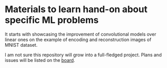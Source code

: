 # Materials to learn hand-on about specific ML problems 

It starts with showcasing the improvement of convolutional models over linear
ones on the example of encoding and reconstruction images of MNIST dataset.

I am not sure this repository will grow into a full-fledged project. Plans and issues
will be listed on the [board](https://github.com/users/bryzgalovdm/projects/3).